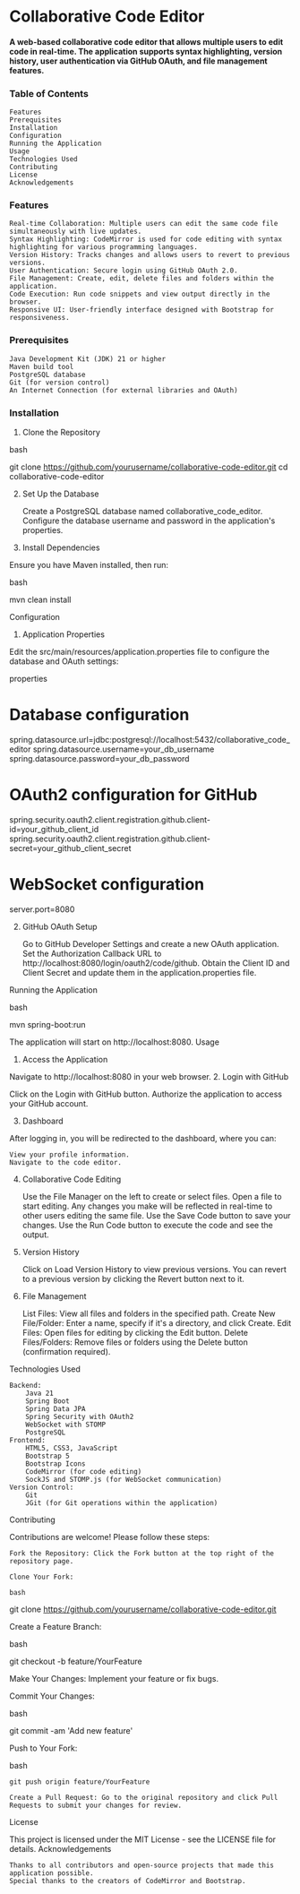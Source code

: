 # Collaborative Code Editor

#### A web-based collaborative code editor that allows multiple users to edit code in real-time. The application supports syntax highlighting, version history, user authentication via GitHub OAuth, and file management features.
### Table of Contents

    Features
    Prerequisites
    Installation
    Configuration
    Running the Application
    Usage
    Technologies Used
    Contributing
    License
    Acknowledgements

### Features

    Real-time Collaboration: Multiple users can edit the same code file simultaneously with live updates.
    Syntax Highlighting: CodeMirror is used for code editing with syntax highlighting for various programming languages.
    Version History: Tracks changes and allows users to revert to previous versions.
    User Authentication: Secure login using GitHub OAuth 2.0.
    File Management: Create, edit, delete files and folders within the application.
    Code Execution: Run code snippets and view output directly in the browser.
    Responsive UI: User-friendly interface designed with Bootstrap for responsiveness.

### Prerequisites

    Java Development Kit (JDK) 21 or higher
    Maven build tool
    PostgreSQL database
    Git (for version control)
    An Internet Connection (for external libraries and OAuth)

### Installation
1. Clone the Repository

bash

git clone https://github.com/yourusername/collaborative-code-editor.git
cd collaborative-code-editor

2. Set Up the Database

   Create a PostgreSQL database named collaborative_code_editor.
   Configure the database username and password in the application's properties.

3. Install Dependencies

Ensure you have Maven installed, then run:

bash

mvn clean install

Configuration
1. Application Properties

Edit the src/main/resources/application.properties file to configure the database and OAuth settings:

properties

# Database configuration
spring.datasource.url=jdbc:postgresql://localhost:5432/collaborative_code_editor
spring.datasource.username=your_db_username
spring.datasource.password=your_db_password

# OAuth2 configuration for GitHub
spring.security.oauth2.client.registration.github.client-id=your_github_client_id
spring.security.oauth2.client.registration.github.client-secret=your_github_client_secret

# WebSocket configuration
server.port=8080

2. GitHub OAuth Setup

   Go to GitHub Developer Settings and create a new OAuth application.
   Set the Authorization Callback URL to http://localhost:8080/login/oauth2/code/github.
   Obtain the Client ID and Client Secret and update them in the application.properties file.

Running the Application

bash

mvn spring-boot:run

The application will start on http://localhost:8080.
Usage
1. Access the Application

Navigate to http://localhost:8080 in your web browser.
2. Login with GitHub

   Click on the Login with GitHub button.
   Authorize the application to access your GitHub account.

3. Dashboard

After logging in, you will be redirected to the dashboard, where you can:

    View your profile information.
    Navigate to the code editor.

4. Collaborative Code Editing

   Use the File Manager on the left to create or select files.
   Open a file to start editing.
   Any changes you make will be reflected in real-time to other users editing the same file.
   Use the Save Code button to save your changes.
   Use the Run Code button to execute the code and see the output.

5. Version History

   Click on Load Version History to view previous versions.
   You can revert to a previous version by clicking the Revert button next to it.

6. File Management

   List Files: View all files and folders in the specified path.
   Create New File/Folder: Enter a name, specify if it's a directory, and click Create.
   Edit Files: Open files for editing by clicking the Edit button.
   Delete Files/Folders: Remove files or folders using the Delete button (confirmation required).

Technologies Used

    Backend:
        Java 21
        Spring Boot
        Spring Data JPA
        Spring Security with OAuth2
        WebSocket with STOMP
        PostgreSQL
    Frontend:
        HTML5, CSS3, JavaScript
        Bootstrap 5
        Bootstrap Icons
        CodeMirror (for code editing)
        SockJS and STOMP.js (for WebSocket communication)
    Version Control:
        Git
        JGit (for Git operations within the application)

Contributing

Contributions are welcome! Please follow these steps:

    Fork the Repository: Click the Fork button at the top right of the repository page.

    Clone Your Fork:

    bash

git clone https://github.com/yourusername/collaborative-code-editor.git

Create a Feature Branch:

bash

git checkout -b feature/YourFeature

Make Your Changes: Implement your feature or fix bugs.

Commit Your Changes:

bash

git commit -am 'Add new feature'

Push to Your Fork:

bash

    git push origin feature/YourFeature

    Create a Pull Request: Go to the original repository and click Pull Requests to submit your changes for review.

License

This project is licensed under the MIT License - see the LICENSE file for details.
Acknowledgements

    Thanks to all contributors and open-source projects that made this application possible.
    Special thanks to the creators of CodeMirror and Bootstrap.